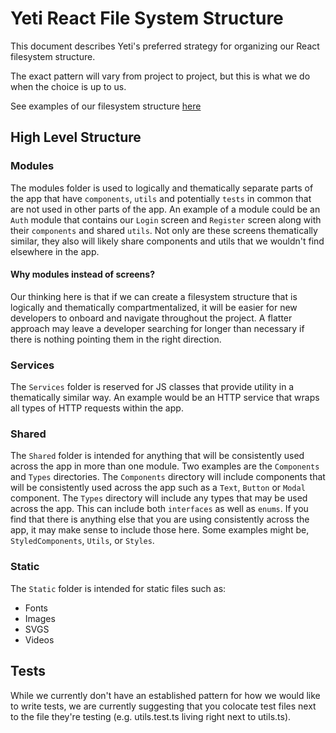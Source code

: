 # Yeti React File System Structure

This document describes Yeti's preferred strategy for organizing our React filesystem structure.

The exact pattern will vary from project to project, but this is what we do when the choice is up to us.

See examples of our filesystem structure [here](../react-fs-structure)

## High Level Structure

### Modules

The modules folder is used to logically and thematically separate parts of the app that have `components`, `utils` and potentially `tests` in common that are not used in other parts of the app. An example of a module could be an `Auth` module that contains our `Login` screen and `Register` screen along with their `components` and shared `utils`. Not only are these screens thematically similar, they also will likely share components and utils that we wouldn't find elsewhere in the app.

#### Why modules instead of screens?

Our thinking here is that if we can create a filesystem structure that is logically and thematically compartmentalized, it will be easier for new developers to onboard and navigate throughout the project. A flatter approach may leave a developer searching for longer than necessary if there is nothing pointing them in the right direction.

### Services

The `Services` folder is reserved for JS classes that provide utility in a thematically similar way. An example would be an HTTP service that wraps all types of HTTP requests within the app.

### Shared

The `Shared` folder is intended for anything that will be consistently used across the app in more than one module. Two examples are the `Components` and `Types` directories. The `Components` directory will include components that will be consistently used across the app such as a `Text`, `Button` or `Modal` component. The `Types` directory will include any types that may be used across the app. This can include both `interfaces` as well as `enums`. If you find that there is anything else that you are using consistently across the app, it may make sense to include those here. Some examples might be, `StyledComponents`, `Utils`, or `Styles`.

### Static

The `Static` folder is intended for static files such as:

- Fonts
- Images
- SVGS
- Videos

## Tests

While we currently don't have an established pattern for how we would like to write tests, we are currently suggesting that you colocate test files next to the file they're testing (e.g. utils.test.ts living right next to utils.ts).
